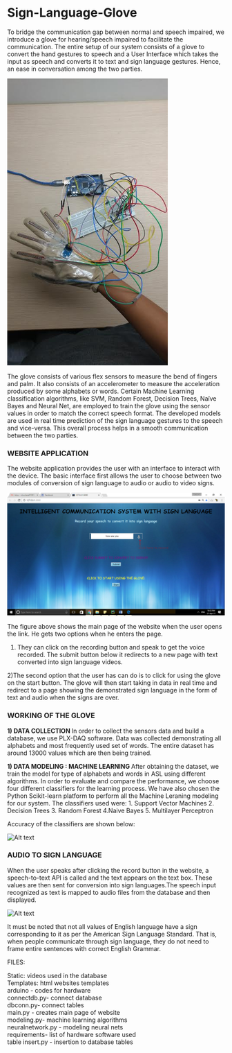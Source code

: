 # Sign-Language-Glove


To bridge the communication gap between normal and speech impaired, we introduce a glove for hearing/speech impaired to facilitate the communication. The entire setup of our system consists of a glove to convert the hand gestures to speech and a User Interface which takes the input as speech and converts it to text and sign language gestures. Hence, an ease in conversation among the two parties.


![Alt text](/screenshot/glove.png)

The glove consists of various flex sensors to measure the bend of fingers and palm. It also consists of an accelerometer to measure the acceleration produced by some alphabets or words. Certain Machine Learning classification algorithms, like SVM, Random Forest, Decision Trees, Naïve Bayes and Neural Net, are employed to train the glove using the sensor values in order to match the correct speech format. The developed models are used in real time prediction of the sign language gestures to the speech and vice-versa. This overall process helps in a smooth communication between the two parties.






<h3>WEBSITE APPLICATION</h3>

The website application provides the user with an interface to interact with the device. The basic interface first allows the user to choose between two modules of conversion of sign language to audio or audio to video signs.

![Alt text](/screenshot/site.png)


The figure above shows the main page of the website when the user opens the link. He gets two options when he enters the page.

1) They can click on the recording button and speak to get the voice recorded. The submit button below it redirects to a new page with text converted into sign language videos.

2)The second option that the user has can do is to click for using the glove on the start button. The glove will then start taking in data in real time and redirect to a page showing the demonstrated sign language in the form of text and audio when the signs are over.



<h3>WORKING OF THE GLOVE </h3>

<strong> 1) DATA COLLECTION </strong>
In order to collect the sensors data and build a database, we use PLX-DAQ software. Data was collected demonstrating all alphabets and most frequently used set of words. The entire dataset has around 13000 values which are then being trained.

<strong> 1) DATA MODELING : MACHINE LEARNING </strong>
After obtaining the dataset, we train the model for type of alphabets and words in ASL using different algorithms. In order to evaluate and compare the performance, we choose four different classifiers for the learning process. We have also chosen the Python Scikit-learn platform to perform all the Machine Leraning modeling for our system.
The classifiers used were: 1. Support Vector Machines 2. Decision Trees 3. Random Forest 4.Naive Bayes 5. Multilayer Perceptron

Accuracy of the classifiers are shown below:</br>

![Alt text](/screenshots/accuracy.png)



<h3>AUDIO TO SIGN LANGUAGE </h3>

When the user speaks after clicking the record button in the website, a speech-to-text API is called and the text appears on the text box. These values are then sent for conversion into sign languages.The speech input recognized as text is mapped to audio files from the database and then displayed. 

![Alt text](/screenshots/gifs.png)

It must be noted that not all values of English language have a sign corresponding to it as per the American Sign Language Standard. That is, when people communicate through sign language, they do not need to frame entire sentences with correct English Grammar.


FILES:

Static: videos used in the database </br>
Templates: html websites templates</br>
arduino - codes for hardware</br>
connectdb.py- connect database</br>
dbconn.py- connect tables</br>
main.py - creates main page of website</br>
modeling.py- machine learning algorithms</br>
neuralnetwork.py - modeling neural nets</br>
requirements- list of hardware software used</br>
table insert.py - insertion to database tables</br>




